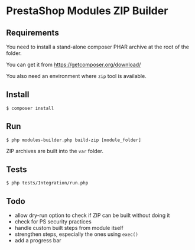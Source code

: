 # PrestaShop Modules ZIP Builder

## Requirements

You need to install a stand-alone composer PHAR archive at the root
of the folder.

You can get it from https://getcomposer.org/download/

You also need an environment where `zip` tool is available.

## Install

```
$ composer install
```

## Run

```
$ php modules-builder.php build-zip [module_folder]
```

ZIP archives are built into the `var` folder.

## Tests

```
$ php tests/Integration/run.php
```

## Todo

- allow dry-run option to check if ZIP can be built without doing it
- check for PS security practices
- handle custom built steps from module itself
- strengthen steps, especially the ones using `exec()`
- add a progress bar
